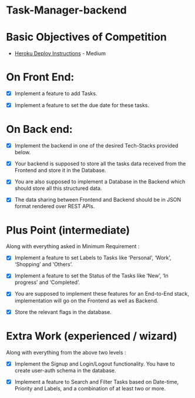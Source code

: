 # Task-Manager-backend



# Basic Objectives of Competition

  

  
  

  

  

*  [Heroku Deploy Instructions](https://itnext.io/how-to-deploy-angular-application-to-heroku-1d56e09c5147) - Medium

  

  

  

# On Front End:

  

  

  

-  [x] Implement a feature to add Tasks.

  

  

-  [x] Implement a feature to set the due date for these tasks.

  

  

  

# On Back end:

  

  

  

-  [x] Implement the backend in one of the desired Tech-Stacks provided below.

  

  

-  [x] Your backend is supposed to store all the tasks data received from the Frontend and store it in the Database.

  

  

-  [x] You are also supposed to implement a Database in the Backend which should store all this structured data.

  

  

-  [x] The data sharing between Frontend and Backend should be in JSON format rendered over REST APIs.

  

  
  

  

  

# Plus Point (intermediate)

  

  

  

Along with everything asked in Minimum Requirement :

  

  

  

-  [x] Implement a feature to set Labels to Tasks like ‘Personal’, ‘Work’, ‘Shopping’ and ‘Others’.

  

  

-  [x] Implement a feature to set the Status of the Tasks like ‘New’, ‘In progress’ and ‘Completed’.

  

  

-  [x] You are supposed to implement these features for an End-to-End stack, implementation will go on the Frontend as well as Backend.

  

  

-  [x] Store the relevant flags in the database.

  

  

  

# Extra Work (experienced / wizard)

  

  

  

Along with everything from the above two levels :

  

  

  


-  [x] Implement the Signup and Login/Logout functionality. You have to create user-auth schema in the database.

  

  

-  [x] Implement a feature to Search and Filter Tasks based on Date-time, Priority and Labels, and a combination of at least two or more.

  

  

